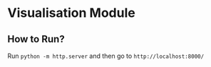 # Visualisation Module

## How to Run?

Run `python -m http.server` and then go to `http://localhost:8000/`

